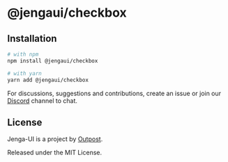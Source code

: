 # @jengaui/checkbox

## Installation

```sh
# with npm
npm install @jengaui/checkbox

# with yarn
yarn add @jengaui/checkbox
```

For discussions, suggestions and contributions, create an issue or join our [Discord](https://discord.gg/sHnHPnAPZj) channel to chat.

## License

Jenga-UI is a project by [Outpost](https://outpost.run).

Released under the MIT License.

